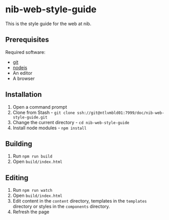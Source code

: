 # nib-web-style-guide

This is the style guide for the web at nib.

## Prerequisites

Required software:

- [git](http://git-scm.com/download/win)
- [nodejs](http://nodejs.org/download/)
- An editor
- A browser

## Installation

1. Open a command prompt
1. Clone from Stash - `git clone ssh://git@ntlvmbld01:7999/doc/nib-web-style-guide.git`
1. Change the current directory - `cd nib-web-style-guide`
1. Install node modules - `npm install`

## Building

1. Run `npm run build` 
1. Open `build/index.html`

## Editing

1. Run `npm run watch` 
1. Open `build/index.html`
1. Edit content in the `content` directory, templates in the `templates` directory or styles in the `components` directory.
1. Refresh the page
